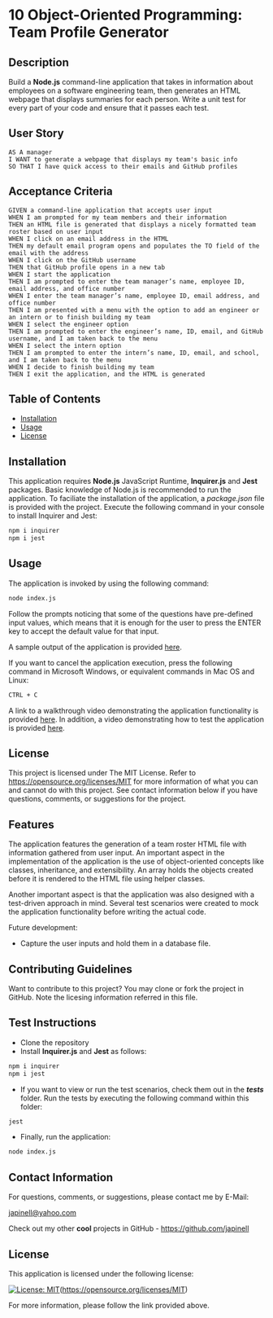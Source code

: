 # 10 Object-Oriented Programming: Team Profile Generator

## Description

Build a **Node.js** command-line application that takes in information about employees on a software engineering team, then generates an HTML webpage that displays summaries for each person. Write a unit test for every part of your code and ensure that it passes each test.

## User Story

```
AS A manager
I WANT to generate a webpage that displays my team's basic info
SO THAT I have quick access to their emails and GitHub profiles
```

## Acceptance Criteria

```
GIVEN a command-line application that accepts user input
WHEN I am prompted for my team members and their information
THEN an HTML file is generated that displays a nicely formatted team roster based on user input
WHEN I click on an email address in the HTML
THEN my default email program opens and populates the TO field of the email with the address
WHEN I click on the GitHub username
THEN that GitHub profile opens in a new tab
WHEN I start the application
THEN I am prompted to enter the team manager’s name, employee ID, email address, and office number
WHEN I enter the team manager’s name, employee ID, email address, and office number
THEN I am presented with a menu with the option to add an engineer or an intern or to finish building my team
WHEN I select the engineer option
THEN I am prompted to enter the engineer’s name, ID, email, and GitHub username, and I am taken back to the menu
WHEN I select the intern option
THEN I am prompted to enter the intern’s name, ID, email, and school, and I am taken back to the menu
WHEN I decide to finish building my team
THEN I exit the application, and the HTML is generated
```

## Table of Contents

- [Installation](#installation)
- [Usage](#usage)
- [License](#license)

## Installation

This application requires **Node.js** JavaScript Runtime, **Inquirer.js** and **Jest** packages. Basic knowledge of Node.js is recommended to run the application. To faciliate the installation of the application, a _package.json_ file is provided with the project. Execute the following command in your console to install Inquirer and Jest:

```bash
npm i inquirer
npm i jest
```

## Usage

The application is invoked by using the following command:

```bash
node index.js
```

Follow the prompts noticing that some of the questions have pre-defined input values, which means that it is enough for the user to press the ENTER key to accept the default value for that input.

A sample output of the application is provided [here](https://github.com/japinell/KU-CBC-Homework-10-Team-Profile-Generator/blob/main/roster.html).

If you want to cancel the application execution, press the following command in Microsoft Windows, or equivalent commands in Mac OS and Linux:

```bash
CTRL + C
```

A link to a walkthrough video demonstrating the application functionality is provided [here](https://drive.google.com/file/d/1C78ZRwOAJkPUPp96jouGpzFw-bIt1IXp/view). In addition, a video demonstrating how to test the application is provided [here](https://drive.google.com/file/d/130wfX9qfxNKQa8vcTvxbt3pc2eJsWXZa/view).

## License

This project is licensed under The MIT License. Refer to https://opensource.org/licenses/MIT for more information of what you can and cannot do with this project. See contact information below if you have questions, comments, or suggestions for the project.

## Features

The application features the generation of a team roster HTML file with information gathered from user input. An important aspect in the implementation of the application is the use of object-oriented concepts like classes, inheritance, and extensibility. An array holds the objects created before it is rendered to the HTML file using helper classes.

Another important aspect is that the application was also designed with a test-driven approach in mind. Several test scenarios were created to mock the application functionality before writing the actual code.

Future development:

- Capture the user inputs and hold them in a database file.

## Contributing Guidelines

Want to contribute to this project? You may clone or fork the project in GitHub. Note the licesing information referred in this file.

## Test Instructions

- Clone the repository
- Install **Inquirer.js** and **Jest** as follows:

```bash
npm i inquirer
npm i jest
```

- If you want to view or run the test scenarios, check them out in the _**tests**_ folder. Run the tests by executing the following command within this folder:

```bash
jest
```

- Finally, run the application:

```bash
node index.js
```

## Contact Information

For questions, comments, or suggestions, please contact me by E-Mail:

japinell@yahoo.com

Check out my other **cool** projects in GitHub - https://github.com/japinell

## License

This application is licensed under the following license:

[![License: MIT](https://img.shields.io/badge/License-MIT-yellow.svg)](https://opensource.org/licenses/MIT)(https://opensource.org/licenses/MIT)

For more information, please follow the link provided above.
